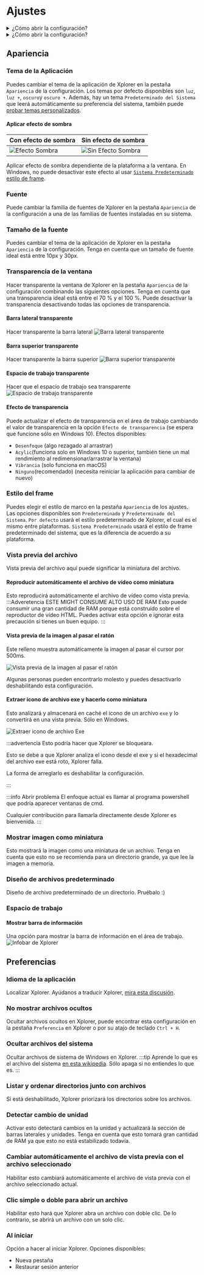 # Ajustes

<details>
<summary>
¿Cómo abrir la configuración?
</summary>
Puede abrir la configuración en Xplorer haciendo clic en el botón `Configuración` a la izquierda de Xplorer.

![Ajustes](/img/docs/settings.webp)

</details> <details>
<summary>
¿Cómo abrir la configuración?
</summary>
Puede salir de Ajustes en Xplorer haciendo clic en el lado superior izquierdo de Xplorer.

![Ajustes](/img/docs/exit-settings.webp)

</details>

## Apariencia

### Tema de la Aplicación

Puedes cambiar el tema de la aplicación de Xplorer en la pestaña `Apariencia` de la configuración. Los temas por defecto disponibles son `luz`, `luz +`, `oscuro`y `oscuro +`. Además, hay un tema `Predeterminado del Sistema` que leerá automáticamente su preferencia del sistema, también puede [probar temas personalizados](/docs/Extensions/theme/).

#### Aplicar efecto de sombra

| Con efecto de sombra                           | Sin efecto de sombra                                  |
| ---------------------------------------------- | ----------------------------------------------------- |
| ![Efecto Sombra](/img/docs/shadow-effect.webp) | ![Sin Efecto Sombra](/img/docs/no-shadow-effect.webp) |

Aplicar efecto de sombra dependiente de la plataforma a la ventana. En Windows, no puede desactivar este efecto al usar [`Sistema Predeterminado` estilo de frame](#frame-style).

### Fuente

Puede cambiar la familia de fuentes de Xplorer en la pestaña `Apariencia` de la configuración a una de las familias de fuentes instaladas en su sistema.

### Tamaño de la fuente

Puedes cambiar el tema de la aplicación de Xplorer en la pestaña `Apariencia` de la configuración. Tenga en cuenta que un tamaño de fuente ideal está entre 10px y 30px.

### Transparencia de la ventana

Hacer transparente la ventana de Xplorer en la pestaña `Apariencia` de la configuración combinando las siguientes opciones. Tenga en cuenta que una transparencia ideal está entre el 70 % y el 100 %. Puede desactivar la transparencia desactivando todas las opciones de transparencia.

#### Barra lateral transparente

Hacer transparente la barra lateral ![Barra lateral transparente](/img/docs/transparent-sidebar.webp)

#### Barra superior transparente

Hacer transparente la barra superior ![Barra superior transparente](/img/docs/transparent-topbar.webp)

#### Espacio de trabajo transparente

Hacer que el espacio de trabajo sea transparente ![Espacio de trabajo transparente](/img/docs/transparent-workspace.webp)

#### Efecto de transparencia

Puede actualizar el efecto de transparencia en el área de trabajo cambiando el valor de transparencia en la opción `Efecto de transparencia` (se espera que funcione sólo en Windows 10). Efectos disponibles:

-   `Desenfoque` (algo rezagado al arrastrar)
-   `Acylic`(funciona solo en Windows 10 o superior, también tiene un mal rendimiento al redimensionar/arrastrar la ventana)
-   `Vibrancia` (solo funciona en macOS)
-   `Ninguno`(recomendado) (necesita reiniciar la aplicación para cambiar de nuevo)

### Estilo del frame

Puedes elegir el estilo de marco en la pestaña `Apariencia` de los ajustes. Las opciones disponibles son `Predeterminado` y `Predeterminado del Sistema`. `Por defecto` usará el estilo predeterminado de Xplorer, el cual es el mismo entre plataformas. `Sistema Predeterminado` usará el estilo de frame predeterminado del sistema, que es la diferencia de acuerdo a su plataforma.

### Vista previa del archivo

Vista previa del archivo aquí puede significar la miniatura del archivo.

#### Reproducir automáticamente el archivo de vídeo como miniatura

Esto reproducirá automáticamente el archivo de vídeo como vista previa. :::Adveretencia ESTE MIGHT CONSUME ALTO USO DE RAM Esto puede consumir una gran cantidad de RAM porque está construido sobre el reproductor de vídeo HTML. Puedes activar esta opción e ignorar esta precaución si tienes un buen equipo. :::

#### Vista previa de la imagen al pasar el ratón

Este relleno muestra automáticamente la imagen al pasar el cursor por 500ms.

![Vista previa de la imagen al pasar el ratón](/img/docs/preview-on-hover.webp)

Algunas personas pueden encontrarlo molesto y puedes desactivarlo deshabilitando esta configuración.

#### Extraer icono de archivo exe y hacerlo como miniatura

Esto analizará y almacenará en caché el icono de un archivo `exe` y lo convertirá en una vista previa. Sólo en Windows.

![Extraer icono de archivo Exe](/img/docs/extract-exe-icon.webp)

:::advertencia Esto podría hacer que Xplorer se bloqueara.

Esto se debe a que Xplorer analiza el icono desde el exe y si el hexadecimal del archivo exe está roto, Xplorer falla.

La forma de arreglarlo es deshabilitar la configuración.

:::

:::info Abrir problema El enfoque actual es llamar al programa powershell que podría aparecer ventanas de cmd.

Cualquier contribución para llamarla directamente desde Xplorer es bienvenida. :::

### Mostrar imagen como miniatura

Esto mostrará la imagen como una miniatura de un archivo. Tenga en cuenta que esto no se recomienda para un directorio grande, ya que lee la imagen a memoria.

### Diseño de archivos predeterminado

Diseño de archivo predeterminado de un directorio. Pruébalo :)

### Espacio de trabajo

#### Mostrar barra de información

Una opción para mostrar la barra de información en el área de trabajo. ![Infobar de Xplorer](/img/docs/infobar.webp)

## Preferencias

### Idioma de la aplicación

Localizar Xplorer. Ayúdanos a traducir Xplorer, [mira esta discusión](https://github.com/kimlimjustin/xplorer/discussions/30).

### No mostrar archivos ocultos

Ocultar archivos ocultos en Xplorer, puede encontrar esta configuración en la pestaña `Preferencia` en Xplorer o por su atajo de teclado `Ctrl + H`.

### Ocultar archivos del sistema

Ocultar archivos de sistema de Windows en Xplorer. :::tip Aprende lo que es el archivo del sistema [en esta wikipedia](https://en.wikipedia.org/wiki/System_file). Sólo apaga si no entiendes lo que es. :::

### Listar y ordenar directorios junto con archivos

Si está deshabilitado, Xplorer priorizará los directorios sobre los archivos.

### Detectar cambio de unidad

Activar esto detectará cambios en la unidad y actualizará la sección de barras laterales y unidades. Tenga en cuenta que esto tomará gran cantidad de RAM ya que esto no está estabilizado todavía.

### Cambiar automáticamente el archivo de vista previa con el archivo seleccionado

Habilitar esto cambiará automáticamente el archivo de vista previa con el archivo seleccionado actual.

### Clic simple o doble para abrir un archivo

Habilitar esto hará que Xplorer abra un archivo con doble clic. De lo contrario, se abrirá un archivo con un solo clic.

### Al iniciar

Opción a hacer al iniciar Xplorer. Opciones disponibles:

-   Nueva pestaña
-   Restaurar sesión anterior
